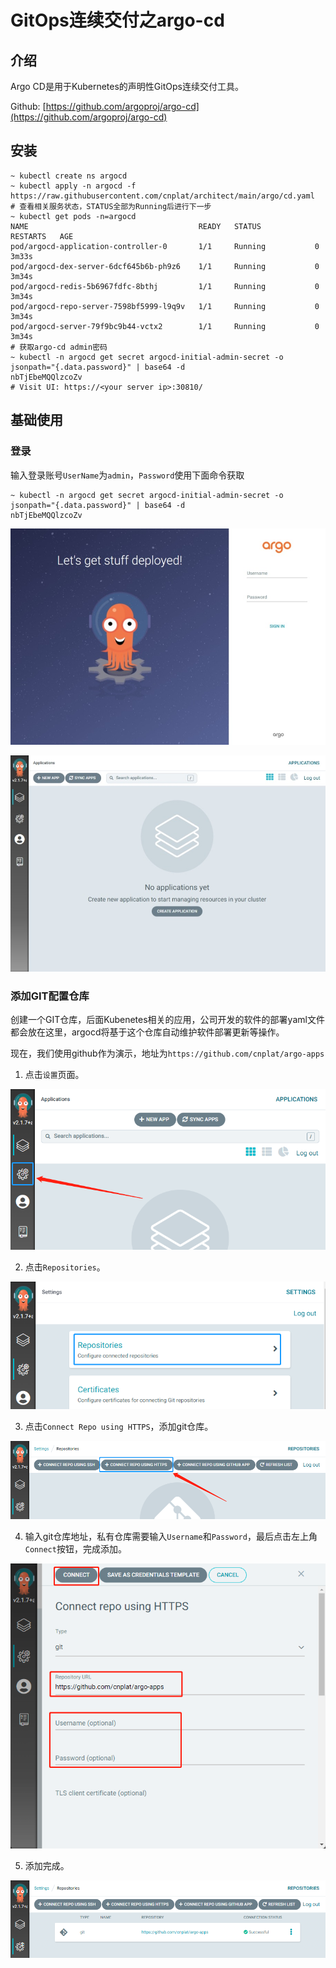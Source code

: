# GitOps连续交付之argo-cd

## 介绍

Argo CD是用于Kubernetes的声明性GitOps连续交付工具。

Github: [https://github.com/argoproj/argo-cd](https://github.com/argoproj/argo-cd)

## 安装

```shell
~ kubectl create ns argocd
~ kubectl apply -n argocd -f https://raw.githubusercontent.com/cnplat/architect/main/argo/cd.yaml
# 查看相关服务状态，STATUS全部为Running后进行下一步
~ kubectl get pods -n=argocd
NAME                                      READY   STATUS            RESTARTS   AGE
pod/argocd-application-controller-0       1/1     Running           0          3m33s
pod/argocd-dex-server-6dcf645b6b-ph9z6    1/1     Running           0          3m34s
pod/argocd-redis-5b6967fdfc-8bthj         1/1     Running           0          3m34s
pod/argocd-repo-server-7598bf5999-l9q9v   1/1     Running           0          3m34s
pod/argocd-server-79f9bc9b44-vctx2        1/1     Running           0          3m34s
# 获取argo-cd admin密码
~ kubectl -n argocd get secret argocd-initial-admin-secret -o jsonpath="{.data.password}" | base64 -d
nbTjEbeMQQlzcoZv
# Visit UI: https://<your server ip>:30810/
```

## 基础使用

### 登录

输入登录账号`UserName`为`admin`，`Password`使用下面命令获取
```shell
~ kubectl -n argocd get secret argocd-initial-admin-secret -o jsonpath="{.data.password}" | base64 -d
nbTjEbeMQQlzcoZv
```

![登录页](https://raw.githubusercontent.com/cnplat/cnplat.com/main/static/image/argocd/login.jpeg)

![主页](https://raw.githubusercontent.com/cnplat/cnplat.com/main/static/image/argocd/home.jpeg)

### 添加GIT配置仓库

创建一个GIT仓库，后面Kubenetes相关的应用，公司开发的软件的部署yaml文件都会放在这里，argocd将基于这个仓库自动维护软件部署更新等操作。

现在，我们使用github作为演示，地址为`https://github.com/cnplat/argo-apps`

1. 点击`设置`页面。

![主页](https://raw.githubusercontent.com/cnplat/cnplat.com/main/static/image/argocd/addrepo/1.png)

2. 点击`Repositories`。

![主页](https://raw.githubusercontent.com/cnplat/cnplat.com/main/static/image/argocd/addrepo/2.png)

3. 点击`Connect Repo using HTTPS`，添加git仓库。

![主页](https://raw.githubusercontent.com/cnplat/cnplat.com/main/static/image/argocd/addrepo/3.png)

4. 输入git仓库地址，私有仓库需要输入`Username`和`Password`，最后点击左上角`Connect`按钮，完成添加。

![主页](https://raw.githubusercontent.com/cnplat/cnplat.com/main/static/image/argocd/addrepo/4.png)

5. 添加完成。

![主页](https://raw.githubusercontent.com/cnplat/cnplat.com/main/static/image/argocd/addrepo/5.png)